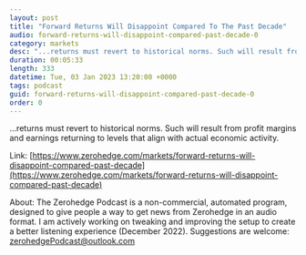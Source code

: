 ```yaml
---
layout: post
title: "Forward Returns Will Disappoint Compared To The Past Decade"
audio: forward-returns-will-disappoint-compared-past-decade-0
category: markets
desc: "...returns must revert to historical norms. Such will result from profit margins and earnings returning to levels that align with actual economic activity."
duration: 00:05:33
length: 333
datetime: Tue, 03 Jan 2023 13:20:00 +0000
tags: podcast
guid: forward-returns-will-disappoint-compared-past-decade-0
order: 0
---
```

...returns must revert to historical norms. Such will result from profit margins and earnings returning to levels that align with actual economic activity.

Link: [https://www.zerohedge.com/markets/forward-returns-will-disappoint-compared-past-decade](https://www.zerohedge.com/markets/forward-returns-will-disappoint-compared-past-decade)

About: The Zerohedge Podcast is a non-commercial, automated program, designed to give people a way to get news from Zerohedge in an audio format.  I am actively working on tweaking and improving the setup to create a better listening experience (December 2022).  Suggestions are welcome: [zerohedgePodcast@outlook.com](mailto:zerohedgePodcast@outlook.com)